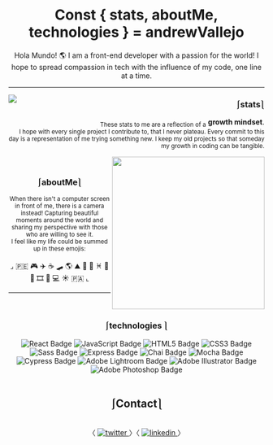 # <div align="center">Const { stats, aboutMe, technologies } = andrewVallejo</div>  
 

<div align="center"> Hola Mundo! 🌎 I am a front-end developer with a passion for the world! I hope to spread compassion in tech with the influence of my code, one line at a time.</div>  
  
---
  
<p>
<img align='left' src="https://github-readme-stats.vercel.app/api?username=andrewvallejo&hide=stars&show_icons=true&theme=maroongold">
</p>
<div align="right">  

 ### ⎰stats⎱ 

<sub>These stats to me are a reflection of a</sub> <b>growth mindset</b>. 
</br>
<sub> I hope with every single project I contribute to, that I never plateau. Every commit to this day is a representation of me trying something new.
I keep my old projects so that someday my growth in coding can be tangible.</sub>
</div>  
<img width="300" align='right' src="https://i.imgur.com/QJnKUOP.jpg" /> 
<br/> 

### <div align="center">⎰aboutMe⎱</div>  

<p align="center">
<sub>When there isn't a computer screen in front of me, there is a camera instead! Capturing beautiful moments around the world and sharing my perspective with those who are willing to see it.
<br/> 
I feel like my life could be summed up in these emojis:</sub>
</br> 
</br>
⌟ 🇵🇪 🎮 ✈️ ☕️ 🛹 🌎 ⛰ 🎒 📖 ♓️ 🍣 💛 🎞 📸 💻 ☀️ 🇵🇦 ⌞
</p>

---

<br/> 
 
 
### <div align="center">⎰technologies ⎱</div>  

<div align="center">  
<img src="https://img.shields.io/badge/React-61DAFB?logo=react&logoColor=000&style=flat-square" alt="React Badge">
<img src="https://img.shields.io/badge/JavaScript-F7DF1E?logo=javascript&logoColor=000&style=flat-square" alt="JavaScript Badge">
<img src="https://img.shields.io/badge/HTML5-E34F26?logo=html5&logoColor=fff&style=flat-square" alt="HTML5 Badge">
<img src="https://img.shields.io/badge/CSS3-1572B6?logo=css3&logoColor=fff&style=flat-square" alt="CSS3 Badge">
<img src="https://img.shields.io/badge/Sass-C69?logo=sass&logoColor=fff&style=flat-square" alt="Sass Badge"> 
<img src="https://img.shields.io/badge/Express-000?logo=express&logoColor=fff&style=flat-square" alt="Express Badge">
<img src="https://img.shields.io/badge/Chai-A30701?logo=chai&logoColor=fff&style=flat-square" alt="Chai Badge">
<img src="https://img.shields.io/badge/Mocha-8D6748?logo=mocha&logoColor=fff&style=flat-square" alt="Mocha Badge"> 
<img src="https://img.shields.io/badge/Cypress-17202C?logo=cypress&logoColor=fff&style=flat-square" alt="Cypress Badge"> 
<img src="https://img.shields.io/badge/Adobe%20Lightroom-31A8FF?logo=adobelightroom&logoColor=fff&style=flat-square" alt="Adobe Lightroom Badge">
<img src="https://img.shields.io/badge/Adobe%20Illustrator-FF9A00?logo=adobeillustrator&logoColor=fff&style=flat-square" alt="Adobe Illustrator Badge">
<img src="https://img.shields.io/badge/Adobe%20Photoshop-31A8FF?logo=adobephotoshop&logoColor=fff&style=flat-square" alt="Adobe Photoshop Badge"> 
</div>   
<br/>  

##  <div align="center">⎰Contact⎱</div>

<br/> 
<div align="center">
〈
<a href="https://twitter.com/andrewAvallejo" target="_blank">
<img src=https://img.shields.io/badge/twitter-%2300acee.svg?&style=for-the-badge&logo=twitter&logoColor=white alt=twitter style="margin-bottom: 5px;" />
</a> 
〉〈
<a href="https://linkedin.com/in/andrewvallejo" target="_blank">
<img src=https://img.shields.io/badge/linkedin-%231E77B5.svg?&style=for-the-badge&logo=linkedin&logoColor=white alt=linkedin style="margin-bottom: 5px;" />
</a>  
〉
</div>  
  
